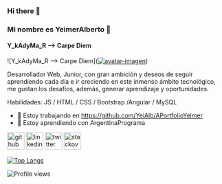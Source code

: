 ### Hi there 👋

### Mi nombre es YeimerAlberto 👋
#### Y_kAdyMa_R --> Carpe Diem
![Y_kAdyMa_R --> Carpe Diem](<a href="https://imgbb.com/"><img src="https://i.ibb.co/7KYQh8R/avatar-imagen.png" alt="avatar-imagen" border="0"></a>)

Desarrollador Web, Junior, con gran ambición y deseos de seguir aprendiendo cada día e ir creciendo en este inmenso ámbito tecnológico, me gustan los desafíos, además, generar aprendizaje y oportunidades.

Habilidades: JS / HTML / CSS / Bootstrap /Angular / MySQL

- 🔭 Estoy trabajando en https://github.com/YeiAlb/APortfolioYeimer 
- 🌱 Estoy aprendiendo con ArgentinaPrograma 


[<img src='https://cdn.jsdelivr.net/npm/simple-icons@3.0.1/icons/github.svg' alt='github' height='40'>](https://github.com/YeiAlb)  [<img src='https://cdn.jsdelivr.net/npm/simple-icons@3.0.1/icons/linkedin.svg' alt='linkedin' height='40'>](https://www.linkedin.com/in/https://www.linkedin.com/in/yeimer-alberto-m%C3%A1rquez-rojas-5a9568134///)  [<img src='https://cdn.jsdelivr.net/npm/simple-icons@3.0.1/icons/twitter.svg' alt='twitter' height='40'>](https://twitter.com/https://twitter.com/YeimerAlberto/)  [<img src='https://cdn.jsdelivr.net/npm/simple-icons@3.0.1/icons/stackoverflow.svg' alt='stackoverflow' height='40'>](https://stackoverflow.com/users/https://stackoverflow.com/users/20321671/yeialbmar-kadyma)  

[![Top Langs](https://github-readme-stats.vercel.app/api/top-langs/?username=YeiAlb)](https://github.com/anuraghazra/github-readme-stats)

![Profile views](https://gpvc.arturio.dev/YeiAlb)


<!--
**YeiAlb/YeiAlb** is a ✨ _special_ ✨ repository because its `README.md` (this file) appears on your GitHub profile.

Here are some ideas to get you started:

- 🔭 I’m currently working on ...
- 🌱 I’m currently learning ...
- 👯 I’m looking to collaborate on ...
- 🤔 I’m looking for help with ...
- 💬 Ask me about ...
- 📫 How to reach me: ...
- 😄 Pronouns: ...
- ⚡ Fun fact: ...
-->
